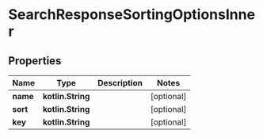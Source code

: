 
# SearchResponseSortingOptionsInner

## Properties
| Name | Type | Description | Notes |
| ------------ | ------------- | ------------- | ------------- |
| **name** | **kotlin.String** |  |  [optional] |
| **sort** | **kotlin.String** |  |  [optional] |
| **key** | **kotlin.String** |  |  [optional] |



